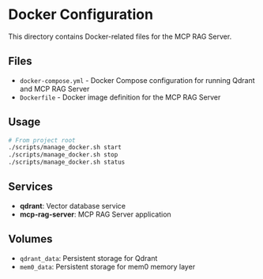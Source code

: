 # Docker Configuration

This directory contains Docker-related files for the MCP RAG Server.

## Files

- `docker-compose.yml` - Docker Compose configuration for running Qdrant and MCP RAG Server
- `Dockerfile` - Docker image definition for the MCP RAG Server

## Usage

```bash
# From project root
./scripts/manage_docker.sh start
./scripts/manage_docker.sh stop
./scripts/manage_docker.sh status
```

## Services

- **qdrant**: Vector database service
- **mcp-rag-server**: MCP RAG Server application

## Volumes

- `qdrant_data`: Persistent storage for Qdrant
- `mem0_data`: Persistent storage for mem0 memory layer
